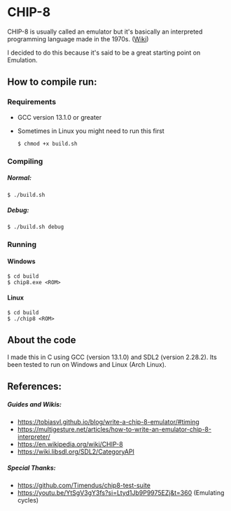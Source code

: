# CHIP-8

CHIP-8 is usually called an emulator but it's basically an interpreted programming language made in the 1970s. ([Wiki](https://en.wikipedia.org/wiki/CHIP-8#))

I decided to do this because it's said to be a great starting point on Emulation.  

## How to compile run:

### Requirements

- GCC version 13.1.0 or greater
- Sometimes in Linux you might need to run this first 

      $ chmod +x build.sh 

### Compiling
##### Normal:

    $ ./build.sh

##### Debug:

    $ ./build.sh debug

### Running

#### Windows

    $ cd build
    $ chip8.exe <ROM> 

#### Linux

    $ cd build
    $ ./chip8 <ROM>

## About the code

I made this in C using GCC (version 13.1.0) and SDL2 (version 2.28.2). Its been tested to run on Windows and Linux (Arch Linux).

## References:

##### Guides and Wikis:
- https://tobiasvl.github.io/blog/write-a-chip-8-emulator/#timing
- https://multigesture.net/articles/how-to-write-an-emulator-chip-8-interpreter/
- https://en.wikipedia.org/wiki/CHIP-8
- https://wiki.libsdl.org/SDL2/CategoryAPI

##### Special Thanks:
- https://github.com/Timendus/chip8-test-suite
- https://youtu.be/YtSgV3gY3fs?si=Ltyd1Jb9P9975EZj&t=360 (Emulating cycles)

